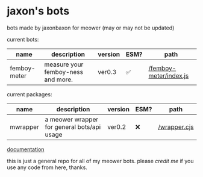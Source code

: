 # jaxon's bots
bots made by jaxonbaxon for meower (may or may not be updated)

current bots:

| name | description | version | ESM? | path |
|------|-------------|---------|------|------|
|femboy-meter|measure your femboy-ness and more.|ver0.3|✅|[/femboy-meter/index.js](https://github.com/MeowerBots/jaxon_bots/blob/main/femboy-meter/index.js)|

current packages:

| name | description | version | ESM? | path |
|------|-------------|---------|------|------|
|mwrapper|a meower wrapper for general bots/api usage|ver0.2|❌|[/wrapper.cjs](https://github.com/MeowerBots/jaxon_bots/blob/main/wrapper.cjs)|

[documentation](https://jaxonbots.jaxonbaxon.repl.co)

this is just a general repo for all of my meower bots. please *credit me* if you use any code from here, thanks.
